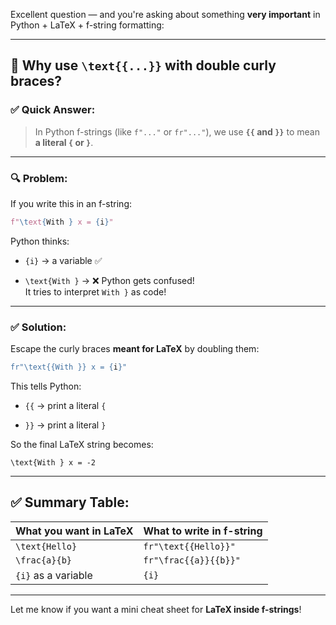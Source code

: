 Excellent question — and you're asking about something **very important** in Python + LaTeX + f-string formatting:

---

## 🧠 Why use `\text{{...}}` with **double curly braces**?

### ✅ Quick Answer:

> In Python f-strings (like `f"..."` or `fr"..."`), we use **`{{` and `}}`** to mean **a literal `{` or `}`**.

---

### 🔍 Problem:

If you write this in an f-string:

```python
f"\text{With } x = {i}"
```

Python thinks:

- `{i}` → a variable ✅
    
- `\text{With }` → ❌ Python gets confused!  
    It tries to interpret `With }` as code!
    

---

### ✅ Solution:

Escape the curly braces **meant for LaTeX** by doubling them:

```python
fr"\text{{With }} x = {i}"
```

This tells Python:

- `{{` → print a literal `{`
    
- `}}` → print a literal `}`
    

So the final LaTeX string becomes:

```
\text{With } x = -2
```

---

## ✅ Summary Table:

|What you want in LaTeX|What to write in f-string|
|---|---|
|`\text{Hello}`|`fr"\text{{Hello}}"`|
|`\frac{a}{b}`|`fr"\frac{{a}}{{b}}"`|
|`{i}` as a variable|`{i}`|

---

Let me know if you want a mini cheat sheet for **LaTeX inside f-strings**!